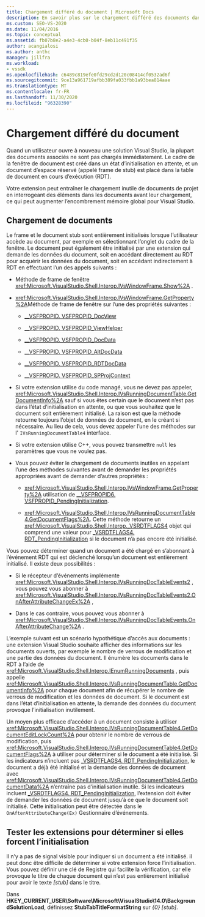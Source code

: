 ```yaml
---
title: Chargement différé du document | Microsoft Docs
description: En savoir plus sur le chargement différé des documents dans Visual Studio et sur la façon de coder les extensions afin qu’elles ne interrogent pas les éléments d’un document avant qu’elle ne soit chargée.
ms.custom: SEO-VS-2020
ms.date: 11/04/2016
ms.topic: conceptual
ms.assetid: fb07b8e2-a4e3-4cb0-b04f-8eb11c491f35
author: acangialosi
ms.author: anthc
manager: jillfra
ms.workload:
- vssdk
ms.openlocfilehash: c6489c819efe0fd29cd2d120c08414cf0532ad6f
ms.sourcegitcommit: 9ce13a961719afbb389fa033fbb1a93bea814aae
ms.translationtype: MT
ms.contentlocale: fr-FR
ms.lasthandoff: 11/30/2020
ms.locfileid: "96328390"
---
```

# <a name="delayed-document-loading"></a>Chargement différé du document

Quand un utilisateur ouvre à nouveau une solution Visual Studio, la plupart des documents associés ne sont pas chargés immédiatement. Le cadre de la fenêtre de document est créé dans un état d’initialisation en attente, et un document d’espace réservé (appelé frame de stub) est placé dans la table de document en cours d’exécution (RDT).

Votre extension peut entraîner le chargement inutile de documents de projet en interrogeant des éléments dans les documents avant leur chargement, ce qui peut augmenter l’encombrement mémoire global pour Visual Studio.

## <a name="document-loading"></a>Chargement de documents

Le frame et le document stub sont entièrement initialisés lorsque l’utilisateur accède au document, par exemple en sélectionnant l’onglet du cadre de la fenêtre. Le document peut également être initialisé par une extension qui demande les données du document, soit en accédant directement au RDT pour acquérir les données du document, soit en accédant indirectement à RDT en effectuant l’un des appels suivants :

- Méthode de frame de fenêtre <xref:Microsoft.VisualStudio.Shell.Interop.IVsWindowFrame.Show%2A> .

- <xref:Microsoft.VisualStudio.Shell.Interop.IVsWindowFrame.GetProperty%2A>Méthode de frame de fenêtre sur l’une des propriétés suivantes :

  - [__VSFPROPID. VSFPROPID_DocView](<xref:Microsoft.VisualStudio.Shell.Interop.__VSFPROPID.VSFPROPID_DocView>)

  - [__VSFPROPID. VSFPROPID_ViewHelper](<xref:Microsoft.VisualStudio.Shell.Interop.__VSFPROPID.VSFPROPID_ViewHelper>)

  - [__VSFPROPID. VSFPROPID_DocData](<xref:Microsoft.VisualStudio.Shell.Interop.__VSFPROPID.VSFPROPID_DocData>)

  - [__VSFPROPID. VSFPROPID_AltDocData](<xref:Microsoft.VisualStudio.Shell.Interop.__VSFPROPID.VSFPROPID_AltDocData>)

  - [__VSFPROPID. VSFPROPID_RDTDocData](<xref:Microsoft.VisualStudio.Shell.Interop.__VSFPROPID.VSFPROPID_RDTDocData>)

  - [__VSFPROPID. VSFPROPID_SPProjContext](<xref:Microsoft.VisualStudio.Shell.Interop.__VSFPROPID.VSFPROPID_SPProjContext>)

- Si votre extension utilise du code managé, vous ne devez pas appeler, <xref:Microsoft.VisualStudio.Shell.Interop.IVsRunningDocumentTable.GetDocumentInfo%2A> sauf si vous êtes certain que le document n’est pas dans l’état d’initialisation en attente, ou que vous souhaitez que le document soit entièrement initialisé. La raison est que la méthode retourne toujours l’objet de données de document, en le créant si nécessaire. Au lieu de cela, vous devez appeler l’une des méthodes sur l' `IVsRunningDocumentTable4` interface.

- Si votre extension utilise C++, vous pouvez transmettre `null` les paramètres que vous ne voulez pas.

- Vous pouvez éviter le chargement de documents inutiles en appelant l’une des méthodes suivantes avant de demander les propriétés appropriées avant de demander d’autres propriétés :

  - <xref:Microsoft.VisualStudio.Shell.Interop.IVsWindowFrame.GetProperty%2A> utilisation de [__VSFPROPID6. VSFPROPID_PendingInitialization](<xref:Microsoft.VisualStudio.Shell.Interop.__VSFPROPID6.VSFPROPID_PendingInitialization>).

  - <xref:Microsoft.VisualStudio.Shell.Interop.IVsRunningDocumentTable4.GetDocumentFlags%2A>. Cette méthode retourne un <xref:Microsoft.VisualStudio.Shell.Interop._VSRDTFLAGS4> objet qui comprend une valeur pour [_VSRDTFLAGS4. RDT_PendingInitialization](<xref:Microsoft.VisualStudio.Shell.Interop._VSRDTFLAGS4.RDT_PendingInitialization>) si le document n’a pas encore été initialisé.

Vous pouvez déterminer quand un document a été chargé en s’abonnant à l’événement RDT qui est déclenché lorsqu’un document est entièrement initialisé. Il existe deux possibilités :

- Si le récepteur d’événements implémente <xref:Microsoft.VisualStudio.Shell.Interop.IVsRunningDocTableEvents2> , vous pouvez vous abonner à <xref:Microsoft.VisualStudio.Shell.Interop.IVsRunningDocTableEvents2.OnAfterAttributeChangeEx%2A> ,

- Dans le cas contraire, vous pouvez vous abonner à <xref:Microsoft.VisualStudio.Shell.Interop.IVsRunningDocTableEvents.OnAfterAttributeChange%2A> .

L’exemple suivant est un scénario hypothétique d’accès aux documents : une extension Visual Studio souhaite afficher des informations sur les documents ouverts, par exemple le nombre de verrous de modification et une partie des données du document. Il énumère les documents dans le RDT à l’aide de <xref:Microsoft.VisualStudio.Shell.Interop.IEnumRunningDocuments> , puis appelle <xref:Microsoft.VisualStudio.Shell.Interop.IVsRunningDocumentTable.GetDocumentInfo%2A> pour chaque document afin de récupérer le nombre de verrous de modification et les données de document. Si le document est dans l’état d’initialisation en attente, la demande des données du document provoque l’initialisation inutilement.

Un moyen plus efficace d’accéder à un document consiste à utiliser <xref:Microsoft.VisualStudio.Shell.Interop.IVsRunningDocumentTable4.GetDocumentEditLockCount%2A> pour obtenir le nombre de verrous de modification, puis <xref:Microsoft.VisualStudio.Shell.Interop.IVsRunningDocumentTable4.GetDocumentFlags%2A> à utiliser pour déterminer si le document a été initialisé. Si les indicateurs n’incluent pas [_VSRDTFLAGS4. RDT_PendingInitialization](<xref:Microsoft.VisualStudio.Shell.Interop._VSRDTFLAGS4.RDT_PendingInitialization>), le document a déjà été initialisé et la demande des données de document avec <xref:Microsoft.VisualStudio.Shell.Interop.IVsRunningDocumentTable4.GetDocumentData%2A> n’entraîne pas d’initialisation inutile. Si les indicateurs incluent [_VSRDTFLAGS4. RDT_PendingInitialization](<xref:Microsoft.VisualStudio.Shell.Interop._VSRDTFLAGS4.RDT_PendingInitialization>), l’extension doit éviter de demander les données de document jusqu’à ce que le document soit initialisé. Cette initialisation peut être détectée dans le `OnAfterAttributeChange(Ex)` Gestionnaire d’événements.

## <a name="test-extensions-to-see-if-they-force-initialization"></a>Tester les extensions pour déterminer si elles forcent l’initialisation

Il n’y a pas de signal visible pour indiquer si un document a été initialisé. il peut donc être difficile de déterminer si votre extension force l’initialisation. Vous pouvez définir une clé de Registre qui facilite la vérification, car elle provoque le titre de chaque document qui n’est pas entièrement initialisé pour avoir le texte *[stub]* dans le titre.

Dans **HKEY_CURRENT_USER\Software\Microsoft\VisualStudio\14.0\BackgroundSolutionLoad**, définissez **StubTabTitleFormatString** sur *{0} [stub]*.
